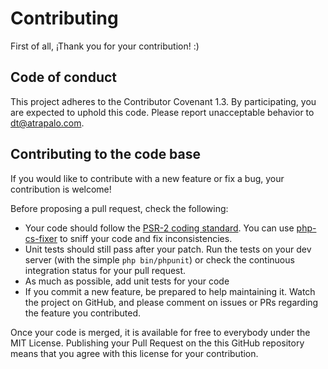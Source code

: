 # Contributing

First of all, ¡Thank you for your contribution! :)

## Code of conduct

This project adheres to the Contributor Covenant 1.3. By participating, you are expected to uphold this code. Please report unacceptable behavior to dt@atrapalo.com.

## Contributing to the code base

If you would like to contribute with a new feature or fix a bug, your contribution is welcome!

Before proposing a pull request, check the following:

* Your code should follow the [PSR-2 coding standard](https://github.com/php-fig/fig-standards/blob/master/accepted/PSR-2-coding-style-guide.md). You can use [php-cs-fixer](https://github.com/fabpot/PHP-CS-Fixer) to sniff your code and fix inconsistencies.
* Unit tests should still pass after your patch. Run the tests on your dev server (with the simple `php bin/phpunit`) or check the continuous integration status for your pull request.
* As much as possible, add unit tests for your code
* If you commit a new feature, be prepared to help maintaining it. Watch the project on GitHub, and please comment on issues or PRs regarding the feature you contributed.

Once your code is merged, it is available for free to everybody under the MIT License. Publishing your Pull Request on the this GitHub repository means that you agree with this license for your contribution.